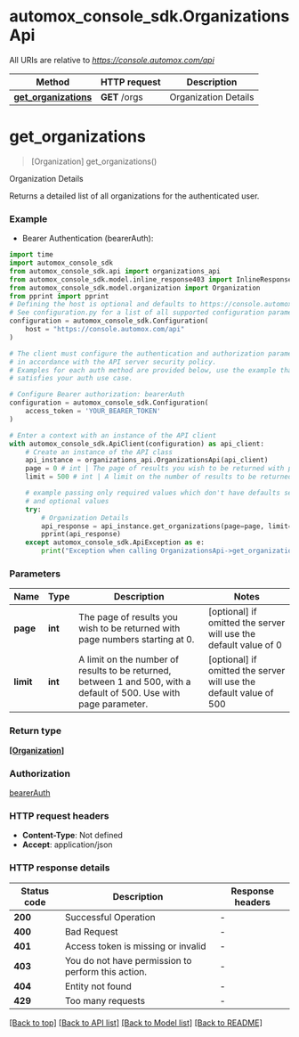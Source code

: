 # automox_console_sdk.OrganizationsApi

All URIs are relative to *https://console.automox.com/api*

Method | HTTP request | Description
------------- | ------------- | -------------
[**get_organizations**](OrganizationsApi.md#get_organizations) | **GET** /orgs | Organization Details


# **get_organizations**
> [Organization] get_organizations()

Organization Details

Returns a detailed list of all organizations for the authenticated user.

### Example

* Bearer Authentication (bearerAuth):
```python
import time
import automox_console_sdk
from automox_console_sdk.api import organizations_api
from automox_console_sdk.model.inline_response403 import InlineResponse403
from automox_console_sdk.model.organization import Organization
from pprint import pprint
# Defining the host is optional and defaults to https://console.automox.com/api
# See configuration.py for a list of all supported configuration parameters.
configuration = automox_console_sdk.Configuration(
    host = "https://console.automox.com/api"
)

# The client must configure the authentication and authorization parameters
# in accordance with the API server security policy.
# Examples for each auth method are provided below, use the example that
# satisfies your auth use case.

# Configure Bearer authorization: bearerAuth
configuration = automox_console_sdk.Configuration(
    access_token = 'YOUR_BEARER_TOKEN'
)

# Enter a context with an instance of the API client
with automox_console_sdk.ApiClient(configuration) as api_client:
    # Create an instance of the API class
    api_instance = organizations_api.OrganizationsApi(api_client)
    page = 0 # int | The page of results you wish to be returned with page numbers starting at 0. (optional) if omitted the server will use the default value of 0
    limit = 500 # int | A limit on the number of results to be returned, between 1 and 500, with a default of 500. Use with page parameter. (optional) if omitted the server will use the default value of 500

    # example passing only required values which don't have defaults set
    # and optional values
    try:
        # Organization Details
        api_response = api_instance.get_organizations(page=page, limit=limit)
        pprint(api_response)
    except automox_console_sdk.ApiException as e:
        print("Exception when calling OrganizationsApi->get_organizations: %s\n" % e)
```


### Parameters

Name | Type | Description  | Notes
------------- | ------------- | ------------- | -------------
 **page** | **int**| The page of results you wish to be returned with page numbers starting at 0. | [optional] if omitted the server will use the default value of 0
 **limit** | **int**| A limit on the number of results to be returned, between 1 and 500, with a default of 500. Use with page parameter. | [optional] if omitted the server will use the default value of 500

### Return type

[**[Organization]**](Organization.md)

### Authorization

[bearerAuth](../README.md#bearerAuth)

### HTTP request headers

 - **Content-Type**: Not defined
 - **Accept**: application/json


### HTTP response details
| Status code | Description | Response headers |
|-------------|-------------|------------------|
**200** | Successful Operation |  -  |
**400** | Bad Request |  -  |
**401** | Access token is missing or invalid |  -  |
**403** | You do not have permission to perform this action. |  -  |
**404** | Entity not found |  -  |
**429** | Too many requests |  -  |

[[Back to top]](#) [[Back to API list]](../README.md#documentation-for-api-endpoints) [[Back to Model list]](../README.md#documentation-for-models) [[Back to README]](../README.md)

